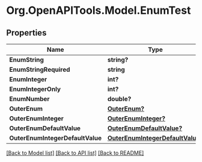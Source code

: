 # Org.OpenAPITools.Model.EnumTest

## Properties

Name | Type | Description | Notes
------------ | ------------- | ------------- | -------------
**EnumString** | **string?** |  | [optional] 
**EnumStringRequired** | **string** |  | 
**EnumInteger** | **int?** |  | [optional] 
**EnumIntegerOnly** | **int?** |  | [optional] 
**EnumNumber** | **double?** |  | [optional] 
**OuterEnum** | [**OuterEnum?**](OuterEnum.md) |  | [optional] 
**OuterEnumInteger** | [**OuterEnumInteger?**](OuterEnumInteger.md) |  | [optional] 
**OuterEnumDefaultValue** | [**OuterEnumDefaultValue?**](OuterEnumDefaultValue.md) |  | [optional] 
**OuterEnumIntegerDefaultValue** | [**OuterEnumIntegerDefaultValue?**](OuterEnumIntegerDefaultValue.md) |  | [optional] 

[[Back to Model list]](../README.md#documentation-for-models) [[Back to API list]](../README.md#documentation-for-api-endpoints) [[Back to README]](../README.md)

